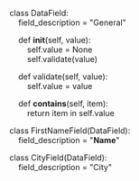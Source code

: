 class DataField:  
&nbsp;&nbsp;&nbsp;&nbsp;field_description = "General"  

&nbsp;&nbsp;&nbsp;&nbsp;def __init__(self, value):  
&nbsp;&nbsp;&nbsp;&nbsp;&nbsp;&nbsp;&nbsp;&nbsp;self.value = None  
&nbsp;&nbsp;&nbsp;&nbsp;&nbsp;&nbsp;&nbsp;&nbsp;self.validate(value)  

&nbsp;&nbsp;&nbsp;&nbsp;def validate(self, value):  
&nbsp;&nbsp;&nbsp;&nbsp;&nbsp;&nbsp;&nbsp;&nbsp;self.value = value  

&nbsp;&nbsp;&nbsp;&nbsp;def __contains__(self, item):  
&nbsp;&nbsp;&nbsp;&nbsp;&nbsp;&nbsp;&nbsp;&nbsp;return item in self.value  


class FirstNameField(DataField):  
&nbsp;&nbsp;&nbsp;&nbsp;field_description = "**Name**"  


class CityField(DataField):  
&nbsp;&nbsp;&nbsp;&nbsp;field_description = "City"  